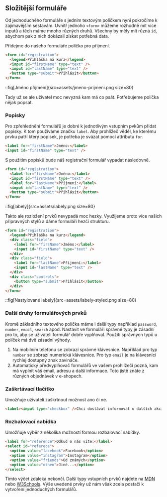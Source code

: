 ## Složitější formuláře

Od jednoduchého formuláře s jedním textovým políčkem nyní pokročíme k zajímavějším sestavám. Uvnitř jednoho `<form>` můžeme rozhodně mít více inputů a těch máme mnoho různých druhů. Všechny by měly mít různá `id`, abychom pak z nich dokázali získat potřebná data.

Přidejme do našeho formuláře políčko pro přijmení.

```html
<form id="registration">
  <legend>Přihláška na kurz</legend>
  <input id="firstName" type="text" />
  <input id="lastName" type="text" />
  <button type="submit">Přihlásit</button>
</form>
```

::fig[Jméno příjmení]{src=assets/jmeno-prijmeni.png size=80}

Tady už se ale uživatel moc nevyzná kam má co psát. Potřebujeme políčka nějak popsat. 

### Popisky

Pro zpřehlednění formulářů je dobré k jednotlivým vstupním pvkům přidat popisky. K tom používáme značku `label`. Aby prohlížeč věděl, ke kterému prvku patří který popisek, je potřeba je svázat pomocí attributu `for`. 

```html
<label for="firstName">Jméno:</label>
<input id="firstName" type="text" />
```   

S použitím popisků bude náš registrační formulář vypadat následovně.

```html
<form id="registration">
  <label for="firsName">Jméno:</label>
  <input id="firstName" type="text" />
  <label for="lastName">Příjmení:</label>
  <input id="lastName" type="text" />
  <button type="submit">Přihlásit</button>
</form>
```

::fig[labely]{src=assets/labely.png size=80}

Takto ale rozložení prvků nevypadá moc hezky. Využijeme proto více našich připravných stylů a dáme formuláři hezčí strukturu.

```html
<form id="registration">
  <legend>Přihláška na kurz</legend>
  <div class="field">
    <label for="firsName">Jméno:</label>
    <input id="firstName" type="text" />
  </div>
  <div class="field">
    <label for="lastName">Příjmení:</label>
    <input id="lastName" type="text" />
  </div>
  <div class="controls">
    <button type="submit">Přihlásit</button>
  </div>
</form>
```

::fig[Nastylované labely]{src=assets/labely-styled.png size=80}

### Další druhy formulářových prvků

Kromě základního textového políčka máme i další typy například `password`, `number`, `email`, `search` apod. Nastavit ve formuláři správné typy je zásadní pro to, aby se uživateli formulář dobře vyplňoval. Použití správnýcn typů u políček má dvě zásadní výhody. 

1. Na mobilním telefonu se zobrazí správné klávesnice. Napřiklad pro typ `number` se zobrazí numerická klávesnice. Pro typ `email` je na klávesnici rychlej dostupný znak zavináče.
1. Automatický předvyplňovač formulářů ve vašem prohlížeči pozná, kam má vyplnit váš email, adresu a další informace. Toto jistě znáte z různých objednávek v e-shopech.

### Zaškrtávací tlačítko

Umožňuje uživateli zaškrtnout možnost ano či ne. 

```html
<label><input type="checkbox" />Chci dostávat informovat o dalších akcích</label>
```

### Rozbalovací nabídka

Umožňuje výběr z několika možností formou rozbalovací nabídky.

```html
<label for="reference">Odkud o nás víte:</label>
<select id="referece">
  <option value="facebook">Facebook</option>
  <option value="instagram">Instagram</option>
  <option value="friends">Od známých</option>
  <option value="othen">Jiné...</option>
</select>
```

Tímto výčet zdaleka nekončí. Další typy vstupních prvků najdete na [MDN](https://developer.mozilla.org/en-US/docs/Web/HTML/Element/input#input_types) nebo [W3Schools](https://www.w3schools.com/html/html_form_input_types.asp). Výše uvedené prvky už nám však zcela postačí k vytvoření jednoduchých formulářů.
